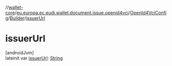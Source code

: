 //[wallet-core](../../../../index.md)/[eu.europa.ec.eudi.wallet.document.issue.openid4vci](../../index.md)/[OpenId4VciConfig](../index.md)/[Builder](index.md)/[issuerUrl](issuer-url.md)

# issuerUrl

[androidJvm]\
lateinit var [issuerUrl](issuer-url.md): [String](https://kotlinlang.org/api/latest/jvm/stdlib/kotlin/-string/index.html)
